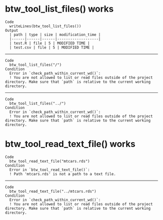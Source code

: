 # btw_tool_list_files() works

    Code
      writeLines(btw_tool_list_files())
    Output
      | path | type | size | modification_time |
      |------|------|------|-------------------|
      | test.R | file | 5 | MODIFIED TIME |
      | test.csv | file | 5 | MODIFIED TIME |

---

    Code
      btw_tool_list_files("/")
    Condition
      Error in `check_path_within_current_wd()`:
      ! You are not allowed to list or read files outside of the project directory. Make sure that `path` is relative to the current working directory.

---

    Code
      btw_tool_list_files("../")
    Condition
      Error in `check_path_within_current_wd()`:
      ! You are not allowed to list or read files outside of the project directory. Make sure that `path` is relative to the current working directory.

# btw_tool_read_text_file() works

    Code
      btw_tool_read_text_file("mtcars.rds")
    Condition
      Error in `btw_tool_read_text_file()`:
      ! Path 'mtcars.rds' is not a path to a text file.

---

    Code
      btw_tool_read_text_file("../mtcars.rds")
    Condition
      Error in `check_path_within_current_wd()`:
      ! You are not allowed to list or read files outside of the project directory. Make sure that `path` is relative to the current working directory.

